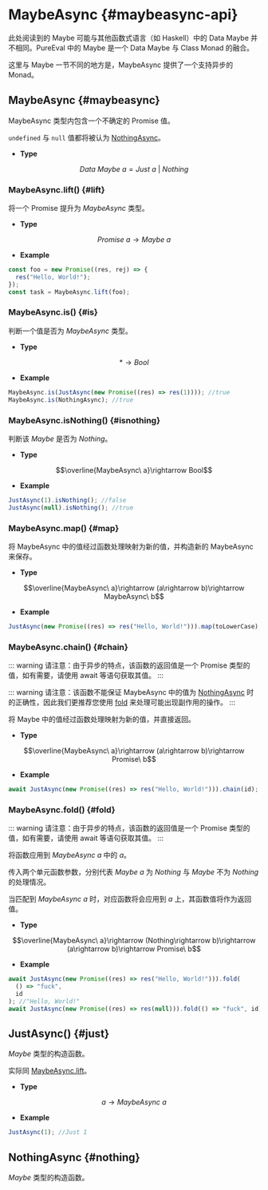 # MaybeAsync {#maybeasync-api}

此处阅读到的 Maybe 可能与其他函数式语言（如 Haskell）中的 Data Maybe 并不相同。PureEval 中的 Maybe 是一个 Data Maybe 与 Class Monad 的融合。

这里与 Maybe 一节不同的地方是，MaybeAsync 提供了一个支持异步的 Monad。

## MaybeAsync {#maybeasync}

MaybeAsync 类型内包含一个不确定的 Promise 值。

`undefined` 与 `null` 值都将被认为 [NothingAsync](#Noting)。

- **Type**

$$Data\ Maybe\ a=Just\ a\ |\ Nothing$$

### MaybeAsync.lift() {#lift}

将一个 Promise 提升为 $MaybeAsync$ 类型。

- **Type**

$$Promise\ a\rightarrow Maybe\ a$$

- **Example**

```js
const foo = new Promise((res, rej) => {
  res("Hello, World!");
});
const task = MaybeAsync.lift(foo);
```

### MaybeAsync.is() {#is}

判断一个值是否为 $MaybeAsync$ 类型。

- **Type**

$$*\rightarrow Bool$$

- **Example**

```js
MaybeAsync.is(JustAsync(new Promise((res) => res(1)))); //true
MaybeAsync.is(NothingAsync); //true
```

### MaybeAsync.isNothing() {#isnothing}

判断该 $Maybe$ 是否为 $Nothing$。

- **Type**

$$\overline{MaybeAsync\ a}\rightarrow Bool$$

- **Example**

```js
JustAsync(1).isNothing(); //false
JustAsync(null).isNothing(); //true
```

### MaybeAsync.map() {#map}

将 MaybeAsync 中的值经过函数处理映射为新的值，并构造新的 MaybeAsync 来保存。

- **Type**

$$\overline{MaybeAsync\ a}\rightarrow (a\rightarrow b)\rightarrow MaybeAsync\ b$$

- **Example**

```js
JustAsync(new Promise((res) => res("Hello, World!"))).map(toLowerCase); // MaybeAsync "hello, world!"
```

### MaybeAsync.chain() {#chain}

::: warning
请注意：由于异步的特点，该函数的返回值是一个 Promise 类型的值，如有需要，请使用 await 等语句获取其值。
:::

::: warning
请注意：该函数不能保证 MaybeAsync 中的值为 [NothingAsync](#nothing) 时的正确性，因此我们更推荐您使用 [fold](#fold) 来处理可能出现副作用的操作。
:::

将 Maybe 中的值经过函数处理映射为新的值，并直接返回。

- **Type**

$$\overline{MaybeAsync\ a}\rightarrow (a\rightarrow b)\rightarrow Promise\ b$$

- **Example**

```js
await JustAsync(new Promise((res) => res("Hello, World!"))).chain(id); //"Hello, World!"
```

### MaybeAsync.fold() {#fold}

::: warning
请注意：由于异步的特点，该函数的返回值是一个 Promise 类型的值，如有需要，请使用 await 等语句获取其值。
:::

将函数应用到 $MaybeAsync\ a$ 中的 $a$。

传入两个单元函数参数，分别代表 $Maybe\ a$ 为 $Nothing$ 与 $Maybe$ 不为 $Nothing$ 的处理情况。

当匹配到 $MaybeAsync\ a$ 时，对应函数将会应用到 $a$ 上，其函数值将作为返回值。

- **Type**

$$\overline{MaybeAsync\ a}\rightarrow (Nothing\rightarrow b)\rightarrow (a\rightarrow b)\rightarrow Promise\ b$$

- **Example**

```js
await JustAsync(new Promise((res) => res("Hello, World!"))).fold(
  () => "fuck",
  id
); //"Hello, World!"
await JustAsync(new Promise((res) => res(null))).fold(() => "fuck", id); //"fuck"
```

## JustAsync() {#just}

$Maybe$ 类型的构造函数。

实际同 [MaybeAsync.lift](#lift)。

- **Type**

$$a\rightarrow MaybeAsync\ a$$

- **Example**

```js
JustAsync(1); //Just 1
```

## NothingAsync {#nothing}

$Maybe$ 类型的构造函数。
